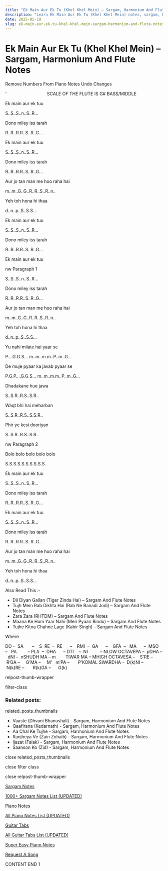 ```yaml
---
title: "Ek Main Aur Ek Tu (Khel Khel Mein) – Sargam, Harmonium And Flute Notes"
description: "Learn Ek Main Aur Ek Tu (Khel Khel Mein) notes, sargam, harmonium notations and flute notes. Easy step-by-step tutorial for beginners."
date: 2025-05-19
slug: ek-main-aur-ek-tu-khel-khel-mein-sargam-harmonium-and-flute-notes
---
```


# Ek Main Aur Ek Tu (Khel Khel Mein) – Sargam, Harmonium And Flute Notes

Remove Numbers From Piano Notes
Undo Changes

‘                                 SCALE OF THE FLUTE IS G# BASS/MIDDLE

Ek main aur ek tuu

S..S..S..n..S..R…

Dono miley iss tarah

R..R..R.R..S..R..G…

Ek main aur ek tuu

S..S..S..n..S..R…

Dono miley iss tarah

R..R..R.R..S..R..G…

Aur jo tan man me hoo raha hai

m..m..G..G..R..R..S..R..n..

Yeh toh hona hi thaa

d..n..p..S..S.S…

Ek main aur ek tuu

S..S..S..n..S..R…

Dono miley iss tarah

R..R..R.R..S..R..G…

Ek main aur ek tuu

nw Paragraph 1

S..S..S..n..S..R…

Dono miley iss tarah

R..R..R.R..S..R..G…

Aur jo tan man me hoo raha hai

m..m..G..G..R..R..S..R..n..

Yeh toh hona hi thaa

d..n..p..S..S.S…

Yu nahi milate hai yaar se

P….G.G.S… m..m..m.m..P..m..G…

De muje pyaar ka javab pyaar se

P.G.P….G.G.S… m..m..m.m..P..m..G…

Dhadakane hue jawa

S..S.R..R.S..S.R..

Waqt bhi hai meharban

S..S.R..R.S..S.S.R..

Phir ye kesi dooriyan

S..S.R..R.S..S.R..

nw Paragraph 2

Bolo bolo bolo bolo bolo

S.S.S.S.S.S.S.S.S.S.

Ek main aur ek tuu

S..S..S..n..S..R…

Dono miley iss tarah

R..R..R.R..S..R..G…

Ek main aur ek tuu

S..S..S..n..S..R…

Dono miley iss tarah

R..R..R.R..S..R..G…

Aur jo tan man me hoo raha hai

m..m..G..G..R..R..S..R..n..

Yeh toh hona hi thaa

d..n..p..S..S.S…

Also Read This :-

* Dil Diyan Gallan (Tiger Zinda Hai) – Sargam And Flute Notes
* Tujh Mein Rab Dikhta Hai (Rab Ne Banadi Jodi) – Sargam And Flute Notes
* Zara Zara (RHTDM) – Sargam And Flute Notes
* Maana Ke Hum Yaar Nahi (Meri Pyaari Bindu) – Sargam And Flute Notes
* Tujhe Kitna Chahne Lage (Kabir Singh) – Sargam And Flute Notes

Where

DO –  SA       –    S  RE  –  RE      –    RMI  –  GA      –    GFA  –   MA      –  MSO  –   PA         – PLA  –  DHA      – DTI    –  NI          – NLOW OCTAVEPA –  pDHA –  dNI –  nSHUDH MA – m        TIWAR MA – MHIGH OCTAVESA –    S’RE –     R’GA –     G’MA –     M’   m’PA –       P’KOMAL SWARDHA –  D(k)NI –       N(k)RE –       R(k)GA –      G(k)

relpost-thumb-wrapper

filter-class

### Related posts:

related_posts_thumbnails

* Vaaste (Dhvani Bhanushali) - Sargam, Harmonium And Flute Notes
* Qaafirana (Kedarnath) - Sargam, Harmonium And Flute Notes
* Aa Chal Ke Tujhe - Sargam, Harmonium And Flute Notes
* Ranjheya Ve (Zain Zohaib) - Sargam, Harmonium And Flute Notes
* Ijazat (Falak) - Sargam, Harmonium And Flute Notes
* Saanson Ko (Zid) - Sargam, Harmonium And Flute Notes

close related_posts_thumbnails

close filter class

close relpost-thumb-wrapper

[Sargam Notes](https://www.notationsworld.com/sargam-notes.html)

[1000+ Sargam Notes List (UPDATED)](https://www.notationsworld.com/all-songs-list-sargam-notes.html)

[Piano Notes](https://www.notationsworld.com/piano-notes.html)

[All Piano Notes List (UPDATED)](https://www.notationsworld.com/all-songs-list-piano-notes.html)

[Guitar Tabs](https://www.notationsworld.com/guitar-tabs.html)

[All Guitar Tabs List (UPDATED)](https://www.notationsworld.com/all-songs-list-guitar-tabs.html)

[Super Easy Piano Notes](https://studywall.in/)

[Request A Song](https://www.notationsworld.com/request-a-song.html)

CONTENT END 1

